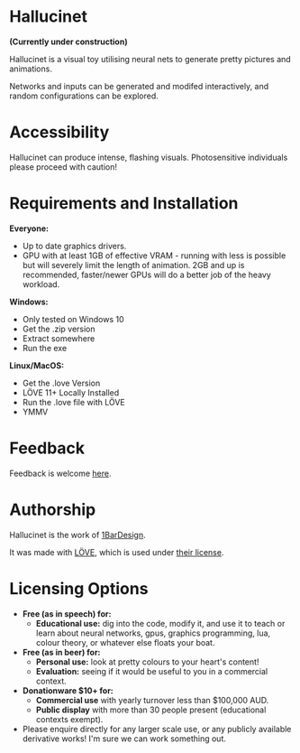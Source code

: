 # Hallucinet

**(Currently under construction)**

Hallucinet is a visual toy utilising neural nets to generate pretty pictures and animations.

Networks and inputs can be generated and modifed interactively, and random configurations can be explored.

# Accessibility

Hallucinet can produce intense, flashing visuals. Photosensitive individuals please proceed with caution!

# Requirements and Installation

**Everyone:**

- Up to date graphics drivers.
- GPU with at least 1GB of effective VRAM - running with less is possible but will severely limit the length of animation.
	2GB and up is recommended, faster/newer GPUs will do a better job of the heavy workload.

**Windows:**

- Only tested on Windows 10
- Get the .zip version
- Extract somewhere
- Run the exe

**Linux/MacOS:**

- Get the .love Version
- LÖVE 11+ Locally Installed
- Run the .love file with LÖVE
- YMMV

# Feedback

Feedback is welcome [here](https://forms.gle/hDU4227UYpoJUyvs9).

# Authorship

Hallucinet is the work of [1BarDesign](http://1bardesign.com/).

It was made with [LÖVE](https://love2d.org/), which is used under [their license](https://bitbucket.org/rude/love/src/default/license.txt).

# Licensing Options

- **Free (as in speech) for:**
	- **Educational use:** dig into the code, modify it, and use it to teach or learn about neural networks, gpus, graphics programming, lua, colour theory, or whatever else floats your boat.
- **Free (as in beer) for:**
	- **Personal use:** look at pretty colours to your heart's content!
	- **Evaluation:** seeing if it would be useful to you in a commercial context.
- **Donationware $10+ for:**
	- **Commercial use** with yearly turnover less than $100,000 AUD.
	- **Public display** with more than 30 people present (educational contexts exempt).
- Please enquire directly for any larger scale use, or any publicly available derivative works! I'm sure we can work something out.
